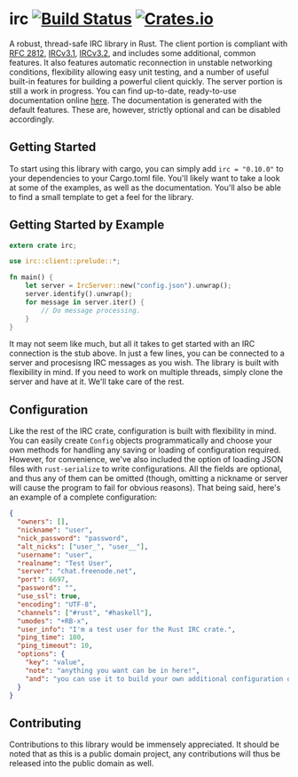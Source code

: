 # irc [![Build Status](https://travis-ci.org/aatxe/irc.svg?branch=master)](https://travis-ci.org/aatxe/irc) [![Crates.io](https://img.shields.io/crates/v/irc.svg)](https://crates.io/crates/irc) #
A robust, thread-safe IRC library in Rust. The client portion is compliant with
[RFC 2812](http://tools.ietf.org/html/rfc2812), [IRCv3.1](http://ircv3.net/irc/3.1.html),
[IRCv3.2](http://ircv3.net/irc/3.2.html), and includes some additional, common features. It also
features automatic reconnection in unstable networking conditions, flexibility allowing easy unit
testing, and a number of useful built-in features for building a powerful client quickly. The
server portion is still a work in progress. You can find up-to-date, ready-to-use documentation
online [here](http://aatxe.github.io/irc/irc/). The documentation is generated with the default
features. These are, however, strictly optional and can be disabled accordingly.

## Getting Started ##

To start using this library with cargo, you can simply add `irc = "0.10.0"` to your dependencies to
your Cargo.toml file. You'll likely want to take a look at some of the examples, as well as the
documentation. You'll also be able to find a small template to get a feel for the library.

## Getting Started by Example ##

```rust
extern crate irc;

use irc::client::prelude::*;

fn main() {
    let server = IrcServer::new("config.json").unwrap();
    server.identify().unwrap();
    for message in server.iter() {
        // Do message processing.
    }
}
```

It may not seem like much, but all it takes to get started with an IRC connection is the stub
above. In just a few lines, you can be connected to a server and procesisng IRC messages as you
wish. The library is built with flexibility in mind. If you need to work on multiple threads,
simply clone the server and have at it. We'll take care of the rest.

## Configuration ##

Like the rest of the IRC crate, configuration is built with flexibility in mind. You can easily
create `Config` objects programmatically and choose your own methods for handling any saving or
loading of configuration required. However, for convenience, we've also included the option of
loading JSON files with `rust-serialize` to write configurations. All the fields are optional, and
thus any of them can be omitted (though, omitting a nickname or server will cause the program to
fail for obvious reasons). That being said, here's an example of a complete configuration:

```json
{
  "owners": [],
  "nickname": "user",
  "nick_password": "password",
  "alt_nicks": ["user_", "user__"],
  "username": "user",
  "realname": "Test User",
  "server": "chat.freenode.net",
  "port": 6697,
  "password": "",
  "use_ssl": true,
  "encoding": "UTF-8",
  "channels": ["#rust", "#haskell"],
  "umodes": "+RB-x",
  "user_info": "I'm a test user for the Rust IRC crate.",
  "ping_time": 180,
  "ping_timeout": 10,
  "options": {
    "key": "value",
    "note": "anything you want can be in here!",
    "and": "you can use it to build your own additional configuration options."
  }
}

```

## Contributing ##
Contributions to this library would be immensely appreciated. It should be noted that as this is a
public domain project, any contributions will thus be released into the public domain as well.
